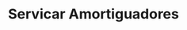 ---
title: "Servicar Amortiguadores"
url: /caracas/servicar-amortiguadores/
shop: reparación de automóviles
---